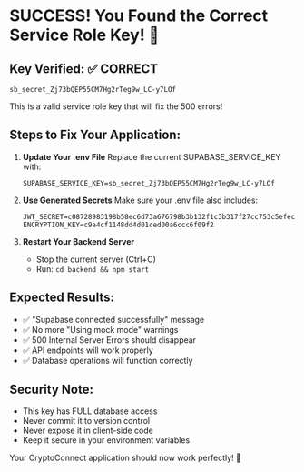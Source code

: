# SUCCESS! You Found the Correct Service Role Key! 🎉

## Key Verified: ✅ CORRECT
`sb_secret_Zj73bQEP55CM7Hg2rTeg9w_LC-y7LOf`

This is a valid service role key that will fix the 500 errors!

## Steps to Fix Your Application:

1. **Update Your .env File**
   Replace the current SUPABASE_SERVICE_KEY with:
   ```
   SUPABASE_SERVICE_KEY=sb_secret_Zj73bQEP55CM7Hg2rTeg9w_LC-y7LOf
   ```

2. **Use Generated Secrets**
   Make sure your .env file also includes:
   ```
   JWT_SECRET=c08728983198b58ec6d73a676798b3b132f1c3b317f27cc753c5efecb50b1d65
   ENCRYPTION_KEY=c9a4cf1148dd4d01ced00a6ccc6f09f2
   ```

3. **Restart Your Backend Server**
   - Stop the current server (Ctrl+C)
   - Run: `cd backend && npm start`

## Expected Results:
- ✅ "Supabase connected successfully" message
- ✅ No more "Using mock mode" warnings
- ✅ 500 Internal Server Errors should disappear
- ✅ API endpoints will work properly
- ✅ Database operations will function correctly

## Security Note:
- This key has FULL database access
- Never commit it to version control
- Never expose it in client-side code
- Keep it secure in your environment variables

Your CryptoConnect application should now work perfectly! 🚀
